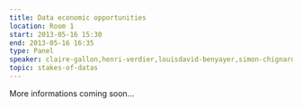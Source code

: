```yaml
---
title: Data economic opportunities
location: Room 1
start: 2013-05-16 15:30
end: 2013-05-16 16:35
type: Panel
speaker: claire-gallon,henri-verdier,louisdavid-benyayer,simon-chignard
topic: stakes-of-datas
---
```


More informations coming soon...